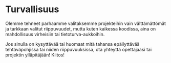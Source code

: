 # Turvallisuus

Olemme tehneet parhaamme valitaksemme projekteihin vain välttämättömät ja tarkkaan valitut riippuvuudet, mutta kuten kaikessa koodissa, aina on mahdollisuus virheisiin tai tietoturva-aukkoihin.

Jos sinulla on kysyttävää tai huomaat mitä tahansa epäilyttävää tehtäväpohjissa tai niiden riippuvuuksissa, ota yhteyttä opettajaasi tai projektin ylläpitäjään! Kiitos!
